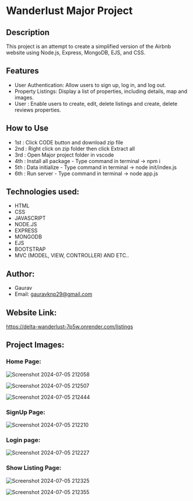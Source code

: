 # Wanderlust Major Project

## Description
This project is an attempt to create a simplified version of the Airbnb website using Node.js, Express, MongoDB, EJS, and CSS.

## Features
- User Authentication: Allow users to sign up, log in, and log out.
- Property Listings: Display a list of properties, including details, map and images.
- User : Enable users to create, edit, delete listings and create, delete reviews properties.


## How to Use
- 1st : Click CODE button and download zip file
- 2nd : Right click on zip folder then click Extract all 
- 3rd : Open Major project folder in vscode 
- 4th : Install all package - Type command in terminal -> npm i
- 5th : Data initialize - Type command in terminal -> node init/index.js
- 6th : Run server - Type command in terminal -> node app.js

## Technologies used:
- HTML
- CSS
- JAVASCRIPT
- NODE.JS
- EXPRESS
- MONGODB
- EJS
- BOOTSTRAP
- MVC (MODEL, VIEW, CONTROLLER) AND ETC..

## Author:
- Gaurav
- Email: gauravknp29@gmail.com

## Website Link:
https://delta-wanderlust-7p5w.onrender.com/listings

## Project Images:

### Home Page:
![Screenshot 2024-07-05 212058](https://github.com/Gaurav1129/Wanderlust/assets/121231831/b68a1c63-8da5-4c6c-a471-a69298730529)

![Screenshot 2024-07-05 212507](https://github.com/Gaurav1129/Wanderlust/assets/121231831/e6b53cba-3a38-451b-b37a-818b0afc6a8f)

![Screenshot 2024-07-05 212444](https://github.com/Gaurav1129/Wanderlust/assets/121231831/e63ed03b-3376-4a27-a4b7-776fbef9b8d3)

### SignUp Page:
![Screenshot 2024-07-05 212210](https://github.com/Gaurav1129/Wanderlust/assets/121231831/d434dbdf-6b10-41de-90d6-f700079d771e)

### Login page:
![Screenshot 2024-07-05 212227](https://github.com/Gaurav1129/Wanderlust/assets/121231831/3e514004-974d-45f6-a8b2-8f0c54361acb)

### Show Listing Page:
![Screenshot 2024-07-05 212325](https://github.com/Gaurav1129/Wanderlust/assets/121231831/84408914-4c73-4e10-ae8d-3fc8f6bb7a54)

![Screenshot 2024-07-05 212355](https://github.com/Gaurav1129/Wanderlust/assets/121231831/37c5ed8f-9e0e-45f3-929d-6e269edba5ac)
